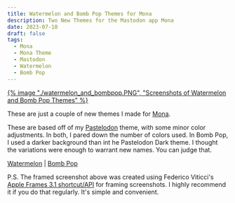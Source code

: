 ```yaml
---
title: Watermelon and Bomb Pop Themes for Mona
description: Two New Themes for the Mastodon app Mona
date: 2023-07-10
draft: false
tags:
  - Mona
  - Mona Theme
  - Mastodon
  - Watermelon
  - Bomb Pop
---
```

[{% image "./watermelon_and_bombpop.PNG", "Screenshots of Watermelon and Bomb Pop Themes" %}](/img/watermelon_and_bombpop.PNG)

These are just a couple of new themes I made for [Mona](https://mastodon.social/@MonaApp).

These are based off of my [Pastelodon](https://itc.reddmo.com/blog/pastelodon/) theme, with some minor color adjustments. In both, I pared down the number of colors used. In Bomb Pop, I used a darker background than int he Pastelodon Dark theme. I thought the variations were enough to warrant new names. You can judge that.

[Watermelon](mona-cat://d5f6) | [Bomb Pop](mona-cat://74c0)

P.S. The framed screenshot above was created using Federico Viticci's [Apple Frames 3.1 shortcut/API](https://www.macstories.net/stories/apple-frames-3-1-extending-screenshot-automation-with-the-new-apple-frames-api/) for framing screenshots. I highly recommend it if you do that regularly. It's simple and convenient.
